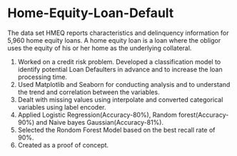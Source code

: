# Home-Equity-Loan-Default
The data set HMEQ reports characteristics and delinquency information for 5,960 home equity loans. A home equity loan is a loan where the obligor uses the equity of his or her home as the underlying collateral.
1. Worked on a credit risk problem. Developed a classification model to identify potential Loan Defaulters in advance and to increase the loan processing time.
2. Used Matplotlib and Seaborn for conducting analysis and to understand the trend and correlation between the variables.
3. Dealt with missing values using interpolate and converted categorical variables using label encoder.
4. Applied Logistic Regression(Accuracy-80%), Random forest(Accuracy-90%) and Naive bayes Gaussian(Accuracy-81%).
5. Selected the Rondom Forest Model based on the best recall rate of 90%. 
6. Created as a proof of concept.
